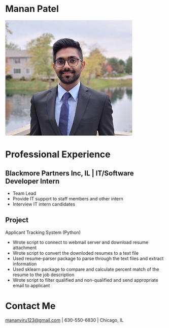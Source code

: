 # Manan Patel
![](/image/Manan.jpeg)

# Professional Experience
## Blackmore Partners Inc, IL | IT/Software Developer Intern
- Team Lead
- Provide IT support to staff members and other intern
- Interview IT intern candidates

## Project
Applicant Tracking System (Python)
- Wrote script to connect to webmail server and download resume attachment 
- Wrote script to convert the downloded resumes to a text file
- Used resume-parser package to parse through the text files and extract information
- Used sklearn package to compare and calculate percent match of the resume to the job description
- Wrote script to filter qualified and non-qualified and send appropriate email to applicant


# Contact Me
mananviru123@gmail.com | 630-550-6830 | Chicago, IL





